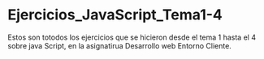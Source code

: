 # Ejercicios_JavaScript_Tema1-4

Estos son totodos los ejercicios que se hicieron desde el tema 1 hasta el 4 sobre java Script, en la asignatirua Desarrollo web Entorno Cliente.
